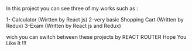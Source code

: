 In this project you can see three of my works such as :

1- Calculator (Wirtten by React js)
2-very basic Shopping Cart (Written by Redux)
3-Exam (Written by React js and Redux)

wich you can switch between these projects by REACT ROUTER
Hope You Like It !!!
